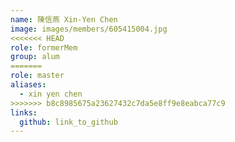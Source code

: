 ```yaml
---
name: 陳信燕 Xin-Yen Chen 
image: images/members/605415004.jpg 
<<<<<<< HEAD
role: formerMem
group: alum
=======
role: master
aliases:
  - xin yen chen
>>>>>>> b8c8985675a23627432c7da5e8ff9e8eabca77c9
links:
  github: link_to_github 
---
```

